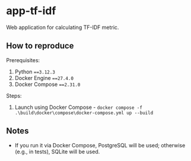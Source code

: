 # app-tf-idf

Web application for calculating TF-IDF metric.

## How to reproduce

Prerequisites:

1. Python `==3.12.3`
2. Docker Engine `==27.4.0`
3. Docker Compose `==2.31.0`

Steps:

1. Launch using Docker Compose -
`docker compose -f .\build\docker\compose\docker-compose.yml up --build`

## Notes

* If you run it via Docker Compose, PostgreSQL will be used;
otherwise (e.g., in tests), SQLite will be used.